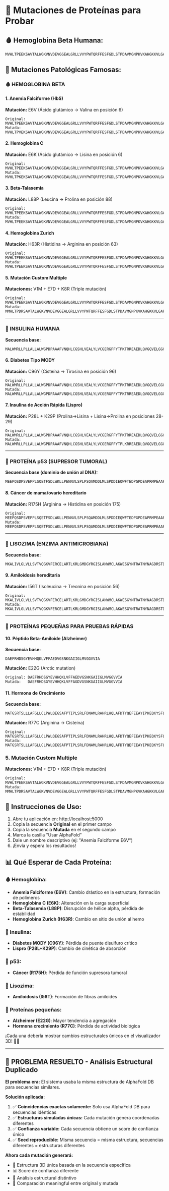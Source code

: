 # 🧬 Mutaciones de Proteínas para Probar

## 🩸 Hemoglobina Beta Humana:

```
MVHLTPEEKSAVTALWGKVNVDEVGGEALGRLLVVYPWTQRFFESFGDLSTPDAVMGNPKVKAHGKKVLGAFSDGLAHLDNLKGTFATLSELHCDKLHVDPENFRLLGNVLVCVLAHHFGKEFTPPVQAAYQKVVAGVANALAHKYH
```

## 🔬 Mutaciones Patológicas Famosas:

### 🩸 HEMOGLOBINA BETA

#### 1. Anemia Falciforme (HbS)

**Mutación:** E6V (Ácido glutámico → Valina en posición 6)

```
Original: MVHLTPEEKSAVTALWGKVNVDEVGGEALGRLLVVYPWTQRFFESFGDLSTPDAVMGNPKVKAHGKKVLGAFSDGLAHLDNLKGTFATLSELHCDKLHVDPENFRLLGNVLVCVLAHHFGKEFTPPVQAAYQKVVAGVANALAHKYH
Mutada:   MVHLTPVEKSAVTALWGKVNVDEVGGEALGRLLVVYPWTQRFFESFGDLSTPDAVMGNPKVKAHGKKVLGAFSDGLAHLDNLKGTFATLSELHCDKLHVDPENFRLLGNVLVCVLAHHFGKEFTPPVQAAYQKVVAGVANALAHKYH
```

#### 2. Hemoglobina C

**Mutación:** E6K (Ácido glutámico → Lisina en posición 6)

```
Original: MVHLTPEEKSAVTALWGKVNVDEVGGEALGRLLVVYPWTQRFFESFGDLSTPDAVMGNPKVKAHGKKVLGAFSDGLAHLDNLKGTFATLSELHCDKLHVDPENFRLLGNVLVCVLAHHFGKEFTPPVQAAYQKVVAGVANALAHKYH
Mutada:   MVHLTPKEKSAVTALWGKVNVDEVGGEALGRLLVVYPWTQRFFESFGDLSTPDAVMGNPKVKAHGKKVLGAFSDGLAHLDNLKGTFATLSELHCDKLHVDPENFRLLGNVLVCVLAHHFGKEFTPPVQAAYQKVVAGVANALAHKYH
```

#### 3. Beta-Talasemia

**Mutación:** L88P (Leucina → Prolina en posición 88)

```
Original: MVHLTPEEKSAVTALWGKVNVDEVGGEALGRLLVVYPWTQRFFESFGDLSTPDAVMGNPKVKAHGKKVLGAFSDGLAHLDNLKGTFATLSELHCDKLHVDPENFRLLGNVLVCVLAHHFGKEFTPPVQAAYQKVVAGVANALAHKYH
Mutada:   MVHLTPEEKSAVTALWGKVNVDEVGGEALGRLLVVYPWTQRFFESFGDLSTPDAVMGNPKVKAHGKKVLGAFSDGLAHLDNLKGTFATPSELHCDKLHVDPENFRLLGNVLVCVLAHHFGKEFTPPVQAAYQKVVAGVANALAHKYH
```

#### 4. Hemoglobina Zurich

**Mutación:** H63R (Histidina → Arginina en posición 63)

```
Original: MVHLTPEEKSAVTALWGKVNVDEVGGEALGRLLVVYPWTQRFFESFGDLSTPDAVMGNPKVKAHGKKVLGAFSDGLAHLDNLKGTFATLSELHCDKLHVDPENFRLLGNVLVCVLAHHFGKEFTPPVQAAYQKVVAGVANALAHKYH
Mutada:   MVHLTPEEKSAVTALWGKVNVDEVGGEALGRLLVVYPWTQRFFESFGDLSTPDAVMGNPKVKARGKKVLGAFSDGLAHLDNLKGTFATLSELHCDKLHVDPENFRLLGNVLVCVLAHHFGKEFTPPVQAAYQKVVAGVANALAHKYH
```

#### 5. Mutación Custom Multiple

**Mutaciones:** V1M + E7D + K8R (Triple mutación)

```
Original: MVHLTPEEKSAVTALWGKVNVDEVGGEALGRLLVVYPWTQRFFESFGDLSTPDAVMGNPKVKAHGKKVLGAFSDGLAHLDNLKGTFATLSELHCDKLHVDPENFRLLGNVLVCVLAHHFGKEFTPPVQAAYQKVVAGVANALAHKYH
Mutada:   MMHLTPDRSAVTALWGKVNVDEVGGEALGRLLVVYPWTQRFFESFGDLSTPDAVMGNPKVKAHGKKVLGAFSDGLAHLDNLKGTFATLSELHCDKLHVDPENFRLLGNVLVCVLAHHFGKEFTPPVQAAYQKVVAGVANALAHKYH
```

---

### 💉 INSULINA HUMANA

**Secuencia base:**

```
MALWMRLLPLLALLALWGPDPAAAFVNQHLCGSHLVEALYLVCGERGFFYTPKTRREAEDLQVGQVELGGGPGAGSLQPLALEGSLQKRGIVEQCCTSICSLYQLENYCN
```

#### 6. Diabetes Tipo MODY

**Mutación:** C96Y (Cisteína → Tirosina en posición 96)

```
Original: MALWMRLLPLLALLALWGPDPAAAFVNQHLCGSHLVEALYLVCGERGFFYTPKTRREAEDLQVGQVELGGGPGAGSLQPLALEGSLQKRGIVEQCCTSICSLYQLENYCN
Mutada:   MALWMRLLPLLALLALWGPDPAAAFVNQHLCGSHLVEALYLVCGERGFFYTPKTRREAEDLQVGQVELGGGPGAGSLQPLALEGSLQKRGIVEQYCTSIYSLYQLENYCN
```

#### 7. Insulina de Acción Rápida (Lispro)

**Mutación:** P28L + K29P (Prolina→Lisina + Lisina→Prolina en posiciones 28-29)

```
Original: MALWMRLLPLLALLALWGPDPAAAFVNQHLCGSHLVEALYLVCGERGFFYTPKTRREAEDLQVGQVELGGGPGAGSLQPLALEGSLQKRGIVEQCCTSICSLYQLENYCN
Mutada:   MALWMRLLPLLALLALWGPDPAAAFVNQHLCGSHLVEALYLVCGERGFFYTPLKRREAEDLQVGQVELGGGPGAGSLQPLALEGSLQKRGIVEQCCTSICSLYQLENYCN
```

---

### 🧠 PROTEÍNA p53 (SUPRESOR TUMORAL)

**Secuencia base (dominio de unión al DNA):**

```
MEEPQSDPSVEPPLSQETFSDLWKLLPENNVLSPLPSQAMDDLMLSPDDIEQWFTEDPGPDEAPRMPEAAPPVAPAPAAPTPAAPAPAPSWPLSSSVPSQKTYQGSYGFRLGFLHSGTAKSVTCTYSPALNKMFCQLAKTCPVQLWVDSTPPPGTRVRAMAIYKQSQHMTEVVRRCPHHERCSDSDGLAPPQHLIRVEGNLRVEYLDDRNTFRHSVVVPYEPPEVGSDCTTIHYNYMCNSSCMGGMNRRPILTIITLEDSSGNLLGRNSFEVRVCACPGRDRRTEEENLRKKGEPHHELPPGSTKRALPNNTSSSPQPKKKPLDGEYFTLQIRGRERFEMFRELNEALELKDAQAGKEPGGSRAHSSHLKSKKGQSTSRHKKLMFKTEGPDSD
```

#### 8. Cáncer de mama/ovario hereditario

**Mutación:** R175H (Arginina → Histidina en posición 175)

```
Original: MEEPQSDPSVEPPLSQETFSDLWKLLPENNVLSPLPSQAMDDLMLSPDDIEQWFTEDPGPDEAPRMPEAAPPVAPAPAAPTPAAPAPAPSWPLSSSVPSQKTYQGSYGFRLGFLHSGTAKSVTCTYSPALNKMFCQLAKTCPVQLWVDSTPPPGTRVRAMAIYKQSQHMTEVVRRCPHHERCSDSDGLAPPQHLIRVEGNLRVEYLDDRNTFRHSVVVPYEPPEVGSDCTTIHYNYMCNSSCMGGMNRRPILTIITLEDSSGNLLGRNSFEVRVCACPGRDRRTEEENLRKKGEPHHELPPGSTKRALPNNTSSSPQPKKKPLDGEYFTLQIRGRERFEMFRELNEALELKDAQAGKEPGGSRAHSSHLKSKKGQSTSRHKKLMFKTEGPDSD
Mutada:   MEEPQSDPSVEPPLSQETFSDLWKLLPENNVLSPLPSQAMDDLMLSPDDIEQWFTEDPGPDEAPRMPEAAPPVAPAPAAPTPAAPAPAPSWPLSSSVPSQKTYQGSYGFRLGFLHSGTAKSVTCTYSPALNKMFCQLAKTCPVQLWVDSTPPPGTRVRAMAIYKQSQHMTEVVHRCPHHERCSDSDGLAPPQHLIRVEGNLRVEYLDDRNTFRHSVVVPYEPPEVGSDCTTIHYNYMCNSSCMGGMNRRPILTIITLEDSSGNLLGRNSFEVRVCACPGRDRRTEEENLRKKGEPHHELPPGSTKRALPNNTSSSPQPKKKPLDGEYFTLQIRGRERFEMFRELNEALELKDAQAGKEPGGSRAHSSHLKSKKGQSTSRHKKLMFKTEGPDSD
```

---

### 🔬 LISOZIMA (ENZIMA ANTIMICROBIANA)

**Secuencia base:**

```
MKALIVLGLVLLSVTVQGKVFERCELARTLKRLGMDGYRGISLANWMCLAKWESGYNTRATNYNAGDRSTDYGIFQINSRYWCNDGKTPGAVNACHLSCSALLQDNIADAVACAKRVVRDPQGIRAWVAWRNRCQNRDVRQYVQGCGV
```

#### 9. Amiloidosis hereditaria

**Mutación:** I56T (Isoleucina → Treonina en posición 56)

```
Original: MKALIVLGLVLLSVTVQGKVFERCELARTLKRLGMDGYRGISLANWMCLAKWESGYNTRATNYNAGDRSTDYGIFQINSRYWCNDGKTPGAVNACHLSCSALLQDNIADAVACAKRVVRDPQGIRAWVAWRNRCQNRDVRQYVQGCGV
Mutada:   MKALIVLGLVLLSVTVQGKVFERCELARTLKRLGMDGYRGISLANWMCLAKWESGYNTRATNYNAGDRSTDYGTFQINSRYWCNDGKTPGAVNACHLSCSALLQDNIADAVACAKRVVRDPQGIRAWVAWRNRCQNRDVRQYVQGCGV
```

---

### 🧪 PROTEÍNAS PEQUEÑAS PARA PRUEBAS RÁPIDAS

#### 10. Péptido Beta-Amiloide (Alzheimer)

**Secuencia base:**

```
DAEFRHDSGYEVHHQKLVFFAEDVGSNKGAIIGLMVGGVVIA
```

**Mutación:** E22G (Arctic mutation)

```
Original: DAEFRHDSGYEVHHQKLVFFAEDVGSNKGAIIGLMVGGVVIA
Mutada:   DAEFRHDSGYEVHHQKLVFFAGDVGSNKGAIIGLMVGGVVIA
```

#### 11. Hormona de Crecimiento

**Secuencia base:**

```
MATGSRTSLLLAFGLLCLPWLQEGSAFPTIPLSRLFDNAMLRAHRLHQLAFDTYQEFEEAYIPKEQKYSFLQNPQTSLCFSESIPTPSNREETQQKSNLELLRISLLLIQSWLEPVQFLRSVFANSLVYGASDSNVYDLLKDLEEGIQTLMGRLEDGSPRTGQIFKQTYSKFDTNSHNDDALLKNYGLLYCFRKDMDKVETFLRIVQCRSVEGSCGF
```

**Mutación:** R77C (Arginina → Cisteína)

```
Original: MATGSRTSLLLAFGLLCLPWLQEGSAFPTIPLSRLFDNAMLRAHRLHQLAFDTYQEFEEAYIPKEQKYSFLQNPQTSLCFSESIPTPSNREETQQKSNLELLRISLLLIQSWLEPVQFLRSVFANSLVYGASDSNVYDLLKDLEEGIQTLMGRLEDGSPRTGQIFKQTYSKFDTNSHNDDALLKNYGLLYCFRKDMDKVETFLRIVQCRSVEGSCGF
Mutada:   MATGSRTSLLLAFGLLCLPWLQEGSAFPTIPLSRLFDNAMLRAHRLHQLAFDTYQEFEEAYIPKEQKYSFLQNPQTSLCFSESIPTPSNREETQQKSNLELLRISLLLIQSWLEPVQFLRSVFANSLVYGASDSNVYDLLKDLEEGIQTLMGRLEDGSPCTGQIFKQTYSKFDTNSHNDDALLKNYGLLYCFRKDMDKVETFLRIVQCRSVEGSCGF
```

### 5. Mutación Custom Multiple

**Mutaciones:** V1M + E7D + K8R (Triple mutación)

```
Original: MVHLTPEEKSAVTALWGKVNVDEVGGEALGRLLVVYPWTQRFFESFGDLSTPDAVMGNPKVKAHGKKVLGAFSDGLAHLDNLKGTFATLSELHCDKLHVDPENFRLLGNVLVCVLAHHFGKEFTPPVQAAYQKVVAGVANALAHKYH
Mutada:   MMHLTPDRSAVTALWGKVNVDEVGGEALGRLLVVYPWTQRFFESFGDLSTPDAVMGNPKVKAHGKKVLGAFSDGLAHLDNLKGTFATLSELHCDKLHVDPENFRLLGNVLVCVLAHHFGKEFTPPVQAAYQKVVAGVANALAHKYH
```

## 🧪 Instrucciones de Uso:

1. Abre tu aplicación en: http://localhost:5000
2. Copia la secuencia **Original** en el primer campo
3. Copia la secuencia **Mutada** en el segundo campo
4. Marca la casilla "Usar AlphaFold"
5. Dale un nombre descriptivo (ej: "Anemia Falciforme E6V")
6. ¡Envía y espera los resultados!

## 📊 Qué Esperar de Cada Proteína:

### 🩸 Hemoglobina:

- **Anemia Falciforme (E6V)**: Cambio drástico en la estructura, formación de polímeros
- **Hemoglobina C (E6K)**: Alteración en la carga superficial
- **Beta-Talasemia (L88P)**: Disrupción de hélice alpha, pérdida de estabilidad
- **Hemoglobina Zurich (H63R)**: Cambio en sitio de unión al hemo

### 💉 Insulina:

- **Diabetes MODY (C96Y)**: Pérdida de puente disulfuro crítico
- **Lispro (P28L+K29P)**: Cambio de cinética de absorción

### 🧠 p53:

- **Cáncer (R175H)**: Pérdida de función supresora tumoral

### 🔬 Lisozima:

- **Amiloidosis (I56T)**: Formación de fibras amiloides

### 🧪 Proteínas pequeñas:

- **Alzheimer (E22G)**: Mayor tendencia a agregación
- **Hormona crecimiento (R77C)**: Pérdida de actividad biológica

¡Cada una debería mostrar cambios estructurales únicos en el visualizador 3D! 🔬✨

---

## 🔧 **PROBLEMA RESUELTO - Análisis Estructural Duplicado**

**El problema era:** El sistema usaba la misma estructura de AlphaFold DB para secuencias similares.

**Solución aplicada:**

1. ✅ **Coincidencias exactas solamente:** Solo usa AlphaFold DB para secuencias idénticas
2. ✅ **Estructuras simuladas únicas:** Cada mutación genera coordenadas diferentes
3. ✅ **Confianza variable:** Cada secuencia obtiene un score de confianza único
4. ✅ **Seed reproducible:** Misma secuencia = misma estructura, secuencias diferentes = estructuras diferentes

**Ahora cada mutación generará:**

- 🧬 Estructura 3D única basada en la secuencia específica
- 📊 Score de confianza diferente
- 🔬 Análisis estructural distintivo
- 🎯 Comparación meaningful entre original y mutada
